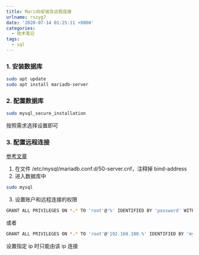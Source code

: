 ```yaml
---
title: Maridb安装及远程连接
urlname: rszyg7
date: '2020-07-14 01:25:11 +0800'
categories:
  - 技术笔记
tags:
  - sql
---
```


### 1. 安装数据库

```bash
sudo apt update
sudo apt install mariadb-server
```

### 2. 配置数据库

```bash
sudo mysql_secure_installation
```

按照需求选择设置即可

### 3. 配置远程连接

[参考文章](https://blog.csdn.net/lanuage/article/details/78846766)

1. 在文件 /etc/mysql/mariadb.conf.d/50-server.cnf，注释掉 bind-address
1. 进入数据库中

```bash
sudo mysql
```

3. 设置账户和远程连接的权限

```bash
GRANT ALL PRIVILEGES ON *.* TO 'root'@'%' IDENTIFIED BY 'password' WITH GRANT OPTION;
```

或者

```bash
GRANT ALL PRIVILEGES ON *.* TO 'root'@'192.168.100.%' IDENTIFIED BY 'my-new-password' WITH GRANT OPTION;
```

设置指定 ip 时只能由该 ip 连接
